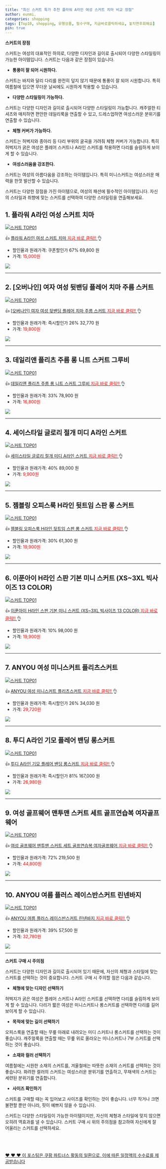 ```yaml
---
title: "최신 스커트 특가 추천 플라워 A라인 여성 스커트 치마 비교 장점"
author: eunmi.
categories: shopping
tags: [Top10, shopping, 유행상품, 필수구매, 지금바로클릭하세요, 놓치면후회해요]
pin: true
---
```

**스커트의 장점**

스커트는 여성의 대표적인 하의로, 다양한 디자인과 길이로 출시되어 다양한 스타일링이 가능한 아이템입니다. 스커트는 다음과 같은 장점이 있습니다.

* **통풍이 잘 되어 시원하다.**

스커트는 바지와 달리 다리를 완전히 덮지 않기 때문에 통풍이 잘 되어 시원합니다. 특히 여름철에 입으면 무더운 날씨에도 시원하게 착용할 수 있습니다.

* **다양한 스타일링이 가능하다.**

스커트는 다양한 디자인과 길이로 출시되어 다양한 스타일링이 가능합니다. 캐주얼한 티셔츠와 매치하면 편안한 데일리룩을 연출할 수 있고, 드레스업하면 여성스러운 분위기를 연출할 수 있습니다.

* **체형 커버가 가능하다.**

스커트는 허벅지와 종아리 등 다리 부위의 굴곡을 가려줘 체형 커버가 가능합니다. 특히 허벅지가 굵은 여성은 플레어 스커트나 A라인 스커트를 착용하면 다리를 슬림하게 보이게 할 수 있습니다.

* **여성스러움을 강조한다.**

스커트는 여성의 아름다움을 강조하는 아이템입니다. 특히 미니스커트는 여성스러운 매력을 한껏 발산할 수 있습니다.

스커트는 다양한 장점을 가진 아이템으로, 여성의 패션에 필수적인 아이템입니다. 자신의 스타일과 취향에 맞는 스커트를 선택하여 다양한 스타일링을 연출해보세요.

   

## 1. 플라워 A라인 여성 스커트 치마

[![스커트 TOP01](https://thumbnail9.coupangcdn.com/thumbnails/remote/230x230ex/image/vendor_inventory/0b90/0cdb256b53c820856d9c632e4844ed7b9c689c8f71d92043ef7815c62c56.jpg)](https://link.coupang.com/re/AFFSDP?lptag=AF3617701&subid=GithubCoopas&pageKey=7207956086&traceid=V0-153&itemId=18233832905&vendorItemId=85381108130)


👍 [플라워 A라인 여성 스커트 치마 <font color=red> 지금 바로 클릭!! </font> ](https://link.coupang.com/re/AFFSDP?lptag=AF3617701&subid=GithubCoopas&pageKey=7207956086&traceid=V0-153&itemId=18233832905&vendorItemId=85381108130) 👌 


- 할인율과 원래가격: 쿠폰할인가 67%  69,800   원
- 가격: <span style='color:red'>15,000원</span>

[![](/discount_price.png)](https://link.coupang.com/re/AFFSDP?lptag=AF3617701&subid=GithubCoopas&pageKey=7207956086&traceid=V0-153&itemId=18233832905&vendorItemId=85381108130)

---


   

## 2. [오버나인] 여자 여성 뒷밴딩 플레어 치마 주름 스커트

[![스커트 TOP01](https://thumbnail9.coupangcdn.com/thumbnails/remote/230x230ex/image/vendor_inventory/649c/18b2c66153d2c62c34eaad5081292dca91002b7cf8d3bb02cbfd8a83c97f.jpg)](https://link.coupang.com/re/AFFSDP?lptag=AF3617701&subid=GithubCoopas&pageKey=7575840614&traceid=V0-153&itemId=19988879328&vendorItemId=87086863872)


👍 [[오버나인] 여자 여성 뒷밴딩 플레어 치마 주름 스커트 <font color=red> 지금 바로 클릭!! </font> ](https://link.coupang.com/re/AFFSDP?lptag=AF3617701&subid=GithubCoopas&pageKey=7575840614&traceid=V0-153&itemId=19988879328&vendorItemId=87086863872) 👌 


- 할인율과 원래가격: 즉시할인가 26%  32,770   원
- 가격: <span style='color:red'>19,800원</span>

[![](/discount_price.png)](https://link.coupang.com/re/AFFSDP?lptag=AF3617701&subid=GithubCoopas&pageKey=7575840614&traceid=V0-153&itemId=19988879328&vendorItemId=87086863872)

---


   

## 3. 데일리앤 플리츠 주름 롱 니트 스커트 그루비

[![스커트 TOP01](https://thumbnail7.coupangcdn.com/thumbnails/remote/230x230ex/image/vendor_inventory/e3f0/bae3a692fece64d228def75b4367124d962480bb466e041ad64e1bbeea35.jpg)](https://link.coupang.com/re/AFFSDP?lptag=AF3617701&subid=GithubCoopas&pageKey=6232734758&traceid=V0-153&itemId=12535072775&vendorItemId=79803498566)


👍 [데일리앤 플리츠 주름 롱 니트 스커트 그루비 <font color=red> 지금 바로 클릭!! </font> ](https://link.coupang.com/re/AFFSDP?lptag=AF3617701&subid=GithubCoopas&pageKey=6232734758&traceid=V0-153&itemId=12535072775&vendorItemId=79803498566) 👌 


- 할인율과 원래가격: 33%  78,900   원
- 가격: <span style='color:red'>16,800원</span>

[![](/discount_price.png)](https://link.coupang.com/re/AFFSDP?lptag=AF3617701&subid=GithubCoopas&pageKey=6232734758&traceid=V0-153&itemId=12535072775&vendorItemId=79803498566)

---


   

## 4. 세이스타일 글로리 절개 미디 A라인 스커트

[![스커트 TOP01](https://thumbnail8.coupangcdn.com/thumbnails/remote/230x230ex/image/retail/images/2020/02/13/17/7/5754eeff-d507-415b-9bdf-f7dfe46744ce.jpg)](https://link.coupang.com/re/AFFSDP?lptag=AF3617701&subid=GithubCoopas&pageKey=1268587609&traceid=V0-153&itemId=2272444113&vendorItemId=74497414923)


👍 [세이스타일 글로리 절개 미디 A라인 스커트 <font color=red> 지금 바로 클릭!! </font> ](https://link.coupang.com/re/AFFSDP?lptag=AF3617701&subid=GithubCoopas&pageKey=1268587609&traceid=V0-153&itemId=2272444113&vendorItemId=74497414923) 👌 


- 할인율과 원래가격: 40%  89,000   원
- 가격: <span style='color:red'>9,900원</span>

[![](/discount_price.png)](https://link.coupang.com/re/AFFSDP?lptag=AF3617701&subid=GithubCoopas&pageKey=1268587609&traceid=V0-153&itemId=2272444113&vendorItemId=74497414923)

---


   

## 5. 젬블링 오피스룩 H라인 뒷트임 스판 롱 스커트

[![스커트 TOP01](https://thumbnail7.coupangcdn.com/thumbnails/remote/230x230ex/image/rs_quotation_api/ffjrkdzs/253d0e3536124de2b67a6d0566afbc5f.jpg)](https://link.coupang.com/re/AFFSDP?lptag=AF3617701&subid=GithubCoopas&pageKey=7325480165&traceid=V0-153&itemId=18796547381&vendorItemId=85927453936)


👍 [젬블링 오피스룩 H라인 뒷트임 스판 롱 스커트 <font color=red> 지금 바로 클릭!! </font> ](https://link.coupang.com/re/AFFSDP?lptag=AF3617701&subid=GithubCoopas&pageKey=7325480165&traceid=V0-153&itemId=18796547381&vendorItemId=85927453936) 👌 


- 할인율과 원래가격: 30%  61,300   원
- 가격: <span style='color:red'>19,900원</span>

[![](/discount_price.png)](https://link.coupang.com/re/AFFSDP?lptag=AF3617701&subid=GithubCoopas&pageKey=7325480165&traceid=V0-153&itemId=18796547381&vendorItemId=85927453936)

---


   

## 6. 이푼아이 H라인 스판 기본 미니 스커트 (XS~3XL 빅사이즈 13 COLOR)

[![스커트 TOP01](https://thumbnail9.coupangcdn.com/thumbnails/remote/230x230ex/image/vendor_inventory/8cc8/5e84020502877a41a0f47e9431dcaf84e0212059ee8249440df1813d0613.jpg)](https://link.coupang.com/re/AFFSDP?lptag=AF3617701&subid=GithubCoopas&pageKey=184187381&traceid=V0-153&itemId=527273435&vendorItemId=4369918854)


👍 [이푼아이 H라인 스판 기본 미니 스커트 (XS~3XL 빅사이즈 13 COLOR) <font color=red> 지금 바로 클릭!! </font> ](https://link.coupang.com/re/AFFSDP?lptag=AF3617701&subid=GithubCoopas&pageKey=184187381&traceid=V0-153&itemId=527273435&vendorItemId=4369918854) 👌 


- 할인율과 원래가격: 10%  98,000   원
- 가격: <span style='color:red'>19,900원</span>

[![](/discount_price.png)](https://link.coupang.com/re/AFFSDP?lptag=AF3617701&subid=GithubCoopas&pageKey=184187381&traceid=V0-153&itemId=527273435&vendorItemId=4369918854)

---


   

## 7. ANYOU 여성 미니스커트 플리츠스커트

[![스커트 TOP01](https://thumbnail7.coupangcdn.com/thumbnails/remote/230x230ex/image/vendor_inventory/cda4/4ea116f0c9356bef828a4c650497f1593c061a126532e5954cfbfcb49a50.jpg)](https://link.coupang.com/re/AFFSDP?lptag=AF3617701&subid=GithubCoopas&pageKey=7279496258&traceid=V0-153&itemId=18582267289&vendorItemId=86503779820)


👍 [ANYOU 여성 미니스커트 플리츠스커트 <font color=red> 지금 바로 클릭!! </font> ](https://link.coupang.com/re/AFFSDP?lptag=AF3617701&subid=GithubCoopas&pageKey=7279496258&traceid=V0-153&itemId=18582267289&vendorItemId=86503779820) 👌 


- 할인율과 원래가격: 즉시할인가 26%  34,030   원
- 가격: <span style='color:red'>29,720원</span>

[![](/discount_price.png)](https://link.coupang.com/re/AFFSDP?lptag=AF3617701&subid=GithubCoopas&pageKey=7279496258&traceid=V0-153&itemId=18582267289&vendorItemId=86503779820)

---


   

## 8. 투디 A라인 기모 플레어 밴딩 롱스커트

[![스커트 TOP01](https://thumbnail6.coupangcdn.com/thumbnails/remote/230x230ex/image/vendor_inventory/f7e5/723eccb8fdcb4687efeaf641d328f78f76c6f8ed64de8785ec3fcbbd9f3d.png)](https://link.coupang.com/re/AFFSDP?lptag=AF3617701&subid=GithubCoopas&pageKey=6962072310&traceid=V0-153&itemId=16952871071&vendorItemId=84130225841)


👍 [투디 A라인 기모 플레어 밴딩 롱스커트 <font color=red> 지금 바로 클릭!! </font> ](https://link.coupang.com/re/AFFSDP?lptag=AF3617701&subid=GithubCoopas&pageKey=6962072310&traceid=V0-153&itemId=16952871071&vendorItemId=84130225841) 👌 


- 할인율과 원래가격: 즉시할인가 81%  167,000   원
- 가격: <span style='color:red'>26,980원</span>

[![](/discount_price.png)](https://link.coupang.com/re/AFFSDP?lptag=AF3617701&subid=GithubCoopas&pageKey=6962072310&traceid=V0-153&itemId=16952871071&vendorItemId=84130225841)

---


   

## 9. 여성 골프웨어 맨투맨 스커트 세트 골프연습복 여자골프웨어

[![스커트 TOP01](https://thumbnail10.coupangcdn.com/thumbnails/remote/230x230ex/image/vendor_inventory/989f/818de1c72928ce696da79e295b3deffc38d7c639a39ea9f55ca03f71145c.jpg)](https://link.coupang.com/re/AFFSDP?lptag=AF3617701&subid=GithubCoopas&pageKey=7661865935&traceid=V0-153&itemId=20415022263&vendorItemId=87455737369)


👍 [여성 골프웨어 맨투맨 스커트 세트 골프연습복 여자골프웨어 <font color=red> 지금 바로 클릭!! </font> ](https://link.coupang.com/re/AFFSDP?lptag=AF3617701&subid=GithubCoopas&pageKey=7661865935&traceid=V0-153&itemId=20415022263&vendorItemId=87455737369) 👌 


- 할인율과 원래가격: 72%  219,500   원
- 가격: <span style='color:red'>44,800원</span>

[![](/discount_price.png)](https://link.coupang.com/re/AFFSDP?lptag=AF3617701&subid=GithubCoopas&pageKey=7661865935&traceid=V0-153&itemId=20415022263&vendorItemId=87455737369)

---


   

## 10. ANYOU 여름 플러스 레이스반스커트 린넨바지

[![스커트 TOP01](https://thumbnail10.coupangcdn.com/thumbnails/remote/230x230ex/image/vendor_inventory/4bed/480d8df24f928294df7798acd984a24551a115df004006f36fbe86614eca.jpg)](https://link.coupang.com/re/AFFSDP?lptag=AF3617701&subid=GithubCoopas&pageKey=7450562643&traceid=V0-153&itemId=19395427861&vendorItemId=86724179858)


👍 [ANYOU 여름 플러스 레이스반스커트 린넨바지 <font color=red> 지금 바로 클릭!! </font> ](https://link.coupang.com/re/AFFSDP?lptag=AF3617701&subid=GithubCoopas&pageKey=7450562643&traceid=V0-153&itemId=19395427861&vendorItemId=86724179858) 👌 


- 할인율과 원래가격: 39%  57,500   원
- 가격: <span style='color:red'>32,780원</span>

[![](/discount_price.png)](https://link.coupang.com/re/AFFSDP?lptag=AF3617701&subid=GithubCoopas&pageKey=7450562643&traceid=V0-153&itemId=19395427861&vendorItemId=86724179858)

---
**스커트 구매 시 주의점**

스커트는 다양한 디자인과 길이로 출시되어 있기 때문에, 자신의 체형과 스타일에 맞는 스커트를 선택하는 것이 중요합니다. 스커트 구매 시 주의할 점은 다음과 같습니다.

* **체형에 맞는 디자인 선택하기**

허벅지가 굵은 여성은 플레어 스커트나 A라인 스커트를 선택하면 다리를 슬림하게 보이게 할 수 있습니다. 다리가 짧은 여성은 미니스커트나 롱스커트를 선택하면 다리를 길어 보이게 할 수 있습니다.

* **목적에 맞는 길이 선택하기**

오피스룩을 연출할 때는 무릎 아래로 내려오는 미디 스커트나 롱스커트를 선택하는 것이 좋습니다. 캐주얼룩을 연출할 때는 무릎 위로 올라오는 미니스커트나 7부 스커트를 선택하는 것이 좋습니다.

* **소재와 컬러 선택하기**

여름철에는 시원한 소재의 스커트를, 겨울철에는 따뜻한 소재의 스커트를 선택하는 것이 좋습니다. 화려한 컬러의 스커트는 여성스러운 분위기를 연출하고, 무채색의 스커트는 세련된 분위기를 연출합니다.

* **사이즈 확인하기**

스커트를 구매할 때는 꼭 입어보고 사이즈를 확인하는 것이 좋습니다. 너무 작거나 크면 불편할 뿐만 아니라, 핏이 예쁘지 않을 수 있습니다.

스커트는 다양한 스타일링이 가능한 아이템이지만, 자신의 체형과 스타일에 맞지 않으면 오히려 역효과를 낼 수 있습니다. 스커트 구매 시 위의 주의점을 참고하여 자신에게 잘 어울리는 스커트를 선택하세요.<br><br><br><br><br> [ ❤ ❤ ❤ 이 포스팅은 쿠팡 파트너스 활동의 일환으로, 이에 따른 일정액의 수수료를 제공받습니다](https://link.coupang.com/a/bcEFyh)